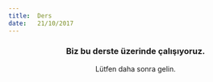 ```yaml
---
title:  Ders
date:   21/10/2017
---
```


### <center>Biz bu derste üzerinde çalışıyoruz.</center>
<center>Lütfen daha sonra gelin.</center>